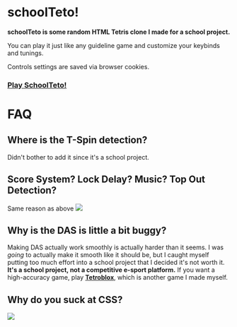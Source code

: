
# schoolTeto!
**schoolTeto is some random HTML Tetris clone I made for a school project.**

You can play it just like any guideline game and customize your keybinds and tunings.

Controls settings are saved via browser cookies.
### [Play SchoolTeto!](https://aznguy.farted.net/schoolTeto/)
# FAQ

## Where is the T-Spin detection?

Didn't bother to add it since it's a school project.

## Score System? Lock Delay? Music? Top Out Detection?

Same reason as above ![](https://i.imgur.com/a69uWP7.png)

## Why is the DAS is little a bit buggy?

Making DAS actually work smoothly is actually harder than it seems. I was *going* to actually make it smooth like it should be, but I caught myself putting too much effort into a school project that I decided it's not worth it. __It's a school project, not a competitive e-sport platform.__ If you want a high-accuracy game, play **[Tetroblox](https://www.roblox.com/games/6795867689/)**, which is another game I made myself.

## Why do you suck at CSS?

![](https://cdn.discordapp.com/emojis/636898788325457930.gif?size=64)